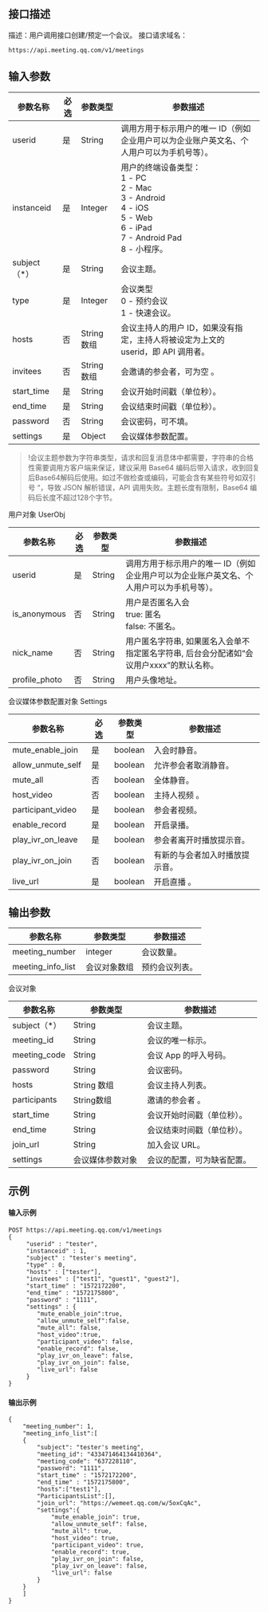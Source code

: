 ## 接口描述
描述：用户调用接口创建/预定一个会议。
接口请求域名：
```
https://api.meeting.qq.com/v1/meetings
```
## 输入参数

| 参数名称 | 必选 | 参数类型| 参数描述|
|---------|---------|---------|---------|
| userid| 是 | String |调用方用于标示用户的唯一 ID（例如企业用户可以为企业账户英文名、个人用户可以为手机号等）。 |
| instanceid| 是 |Integer |用户的终端设备类型： <br>1 - PC <br>2 - Mac<br>3 - Android <br>4 - iOS <br>5 - Web <br>6 - iPad <br>7 - Android Pad <br>8 - 小程序。 |
|subject（*）| 是 |String |会议主题。 |
|type| 是 |Integer |会议类型 <br>0 - 预约会议  <br>1 - 快速会议。 |
|hosts| 否 |String 数组 |会议主持人的用户 ID，如果没有指定，主持人将被设定为上文的 userid，即 API 调用者。|
|invitees| 否|String 数组  |会邀请的参会者，可为空 。|
|start_time| 是 | String |会议开始时间戳（单位秒）。 |
|end_time| 是 | String |会议结束时间戳（单位秒）。 |
|password | 否| String |会议密码，可不填。 |
|settings  | 是| Object  |会议媒体参数配置。 |

>!会议主题参数为字符串类型，请求和回复消息体中都需要，字符串的合格性需要调用方客户端来保证，建议采用 Base64 编码后带入请求，收到回复后Base64解码后使用。如过不做检查或编码，可能会含有某些符号如双引号 “，导致 JSON 解析错误，API 调用失败。主题长度有限制，Base64 编码后长度不超过128个字节。

用户对象 UserObj

| 参数名称 | 必选 | 参数类型| 参数描述|
|---------|---------|---------|---------|
| userid| 是 | String |调用方用于标示用户的唯一 ID（例如企业用户可以为企业账户英文名、个人用户可以为手机号等）。 |
| is_anonymous| 否 |String |用户是否匿名入会<br>true: 匿名<br> false: 不匿名。|
|nick_name| 否 |String |用户匿名字符串, 如果匿名入会单不指定匿名字符串, 后台会分配诸如“会议用户xxxx”的默认名称。|
|profile_photo| 否 |String |用户头像地址。|

会议媒体参数配置对象 Settings

| 参数名称 | 必选 | 参数类型| 参数描述|
|---------|---------|---------|---------|
| mute_enable_join | 是 | boolean |入会时静音。 |
|allow_unmute_self | 是 |boolean |允许参会者取消静音。|
|mute_all | 否 |boolean |全体静音。 |
|host_video | 否 |boolean |主持人视频 。|
|participant_video | 是 |boolean |参会者视频。|
|enable_record | 是 |boolean |开启录播。|
|play_ivr_on_leave | 是 |boolean |参会者离开时播放提示音。|
|play_ivr_on_join  | 否  |boolean |有新的与会者加入时播放提示音。|
|live_url   | 是  |boolean |开启直播 。|

## 输出参数

|参数名称  |参数类型 | 参数描述 |
|---------|---------|---------|
| meeting_number  | integer | 会议数量。|
| meeting_info_list  | 会议对象数组 | 预约会议列表。|

会议对象

|参数名称  |参数类型 | 参数描述 |
|---------|---------|---------|
|subject（*） |String |会议主题。 |
| meeting_id  | String  | 会议的唯一标示。|
| meeting_code  | String  | 会议 App 的呼入号码。 |
|password | String |会议密码。 |
|hosts| String 数组 |会议主持人列表。|
|participants|String数组 |邀请的参会者 。|
|start_time|String |会议开始时间戳（单位秒）。|
|end_time|String|会议结束时间戳（单位秒）。 |
|join_url|String|加入会议 URL。|
|settings|会议媒体参数对象 |会议的配置，可为缺省配置。 |




##  示例
#### 输入示例

```
POST https://api.meeting.qq.com/v1/meetings
{
     "userid" : "tester",
     "instanceid" : 1,
     "subject" : "tester's meeting",
     "type" : 0,
     "hosts" : ["tester"],
     "invitees" : ["test1", "guest1", "guest2"],
     "start_time" : "1572172200",
     "end_time" : "1572175800",
     "password" : "1111",
     "settings" : {
        "mute_enable_join":true,
        "allow_unmute_self":false,
        "mute_all": false,
        "host_video":true,
        "participant_video": false,
        "enable_record": false,
        "play_ivr_on_leave": false,
        "play_ivr_on_join": false,
        "live_url": false
     }
}

```

#### 输出示例
```
{
    "meeting_number": 1,
    "meeting_info_list":[
    {
        "subject": "tester's meeting",
        "meeting_id": "433471464134410364",
        "meeting_code": "637228110",
        "password": "1111",
        "start_time" : "1572172200",
        "end_time" : "1572175800",
        "hosts":["test1"],
        "ParticipantsList":[],
        "join_url": "https://wemeet.qq.com/w/5oxCqAc",
        "settings":{
            "mute_enable_join": true,
            "allow_unmute_self": false,
            "mute_all": true,
            "host_video": true,
            "participant_video": true,
            "enable_record": true,
            "play_ivr_on_join": false,
            "play_ivr_on_leave": false,
            "live_url": false
        }
    }
    ]
}

```

